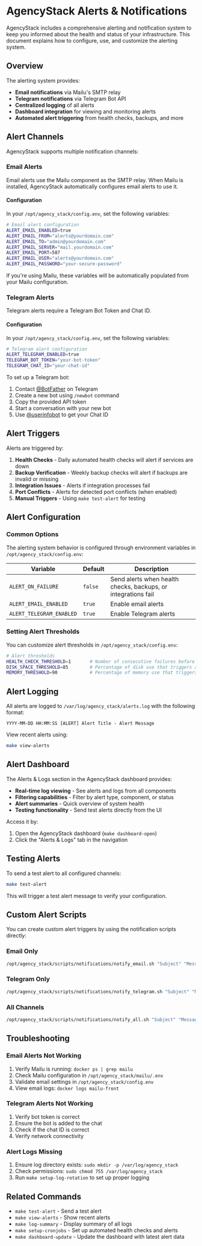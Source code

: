 # AgencyStack Alerts & Notifications

AgencyStack includes a comprehensive alerting and notification system to keep you informed about the health and status of your infrastructure. This document explains how to configure, use, and customize the alerting system.

## Overview

The alerting system provides:

- **Email notifications** via Mailu's SMTP relay
- **Telegram notifications** via Telegram Bot API
- **Centralized logging** of all alerts
- **Dashboard integration** for viewing and monitoring alerts
- **Automated alert triggering** from health checks, backups, and more

## Alert Channels

AgencyStack supports multiple notification channels:

### Email Alerts

Email alerts use the Mailu component as the SMTP relay. When Mailu is installed, AgencyStack automatically configures email alerts to use it.

#### Configuration

In your `/opt/agency_stack/config.env`, set the following variables:

```bash
# Email alert configuration
ALERT_EMAIL_ENABLED=true
ALERT_EMAIL_FROM="alerts@yourdomain.com"
ALERT_EMAIL_TO="admin@yourdomain.com"
ALERT_EMAIL_SERVER="mail.yourdomain.com"
ALERT_EMAIL_PORT=587
ALERT_EMAIL_USER="alerts@yourdomain.com"
ALERT_EMAIL_PASSWORD="your-secure-password"
```

If you're using Mailu, these variables will be automatically populated from your Mailu configuration.

### Telegram Alerts

Telegram alerts require a Telegram Bot Token and Chat ID.

#### Configuration

In your `/opt/agency_stack/config.env`, set the following variables:

```bash
# Telegram alert configuration
ALERT_TELEGRAM_ENABLED=true
TELEGRAM_BOT_TOKEN="your-bot-token"
TELEGRAM_CHAT_ID="your-chat-id"
```

To set up a Telegram bot:
1. Contact [@BotFather](https://t.me/botfather) on Telegram
2. Create a new bot using `/newbot` command
3. Copy the provided API token
4. Start a conversation with your new bot
5. Use [@userinfobot](https://t.me/userinfobot) to get your Chat ID

## Alert Triggers

Alerts are triggered by:

1. **Health Checks** - Daily automated health checks will alert if services are down
2. **Backup Verification** - Weekly backup checks will alert if backups are invalid or missing
3. **Integration Issues** - Alerts if integration processes fail
4. **Port Conflicts** - Alerts for detected port conflicts (when enabled)
5. **Manual Triggers** - Using `make test-alert` for testing

## Alert Configuration

### Common Options

The alerting system behavior is configured through environment variables in `/opt/agency_stack/config.env`:

| Variable | Default | Description |
|----------|---------|-------------|
| `ALERT_ON_FAILURE` | `false` | Send alerts when health checks, backups, or integrations fail |
| `ALERT_EMAIL_ENABLED` | `true` | Enable email alerts |
| `ALERT_TELEGRAM_ENABLED` | `true` | Enable Telegram alerts |

### Setting Alert Thresholds

You can customize alert thresholds in `/opt/agency_stack/config.env`:

```bash
# Alert thresholds
HEALTH_CHECK_THRESHOLD=1       # Number of consecutive failures before alerting
DISK_SPACE_THRESHOLD=85        # Percentage of disk use that triggers alerts
MEMORY_THRESHOLD=90            # Percentage of memory use that triggers alerts
```

## Alert Logging

All alerts are logged to `/var/log/agency_stack/alerts.log` with the following format:

```
YYYY-MM-DD HH:MM:SS [ALERT] Alert Title - Alert Message
```

View recent alerts using:

```bash
make view-alerts
```

## Alert Dashboard

The Alerts & Logs section in the AgencyStack dashboard provides:

- **Real-time log viewing** - See alerts and logs from all components
- **Filtering capabilities** - Filter by alert type, component, or status
- **Alert summaries** - Quick overview of system health
- **Testing functionality** - Send test alerts directly from the UI

Access it by:
1. Open the AgencyStack dashboard (`make dashboard-open`)
2. Click the "Alerts & Logs" tab in the navigation

## Testing Alerts

To send a test alert to all configured channels:

```bash
make test-alert
```

This will trigger a test alert message to verify your configuration.

## Custom Alert Scripts

You can create custom alert triggers by using the notification scripts directly:

### Email Only

```bash
/opt/agency_stack/scripts/notifications/notify_email.sh "Subject" "Message body"
```

### Telegram Only

```bash
/opt/agency_stack/scripts/notifications/notify_telegram.sh "Subject" "Message body"
```

### All Channels

```bash
/opt/agency_stack/scripts/notifications/notify_all.sh "Subject" "Message body"
```

## Troubleshooting

### Email Alerts Not Working

1. Verify Mailu is running: `docker ps | grep mailu`
2. Check Mailu configuration in `/opt/agency_stack/mailu/.env`
3. Validate email settings in `/opt/agency_stack/config.env`
4. View email logs: `docker logs mailu-front`

### Telegram Alerts Not Working

1. Verify bot token is correct
2. Ensure the bot is added to the chat
3. Check if the chat ID is correct
4. Verify network connectivity

### Alert Logs Missing

1. Ensure log directory exists: `sudo mkdir -p /var/log/agency_stack`
2. Check permissions: `sudo chmod 755 /var/log/agency_stack`
3. Run `make setup-log-rotation` to set up proper logging

## Related Commands

- `make test-alert` - Send a test alert
- `make view-alerts` - Show recent alerts
- `make log-summary` - Display summary of all logs
- `make setup-cronjobs` - Set up automated health checks and alerts
- `make dashboard-update` - Update the dashboard with latest alert data
